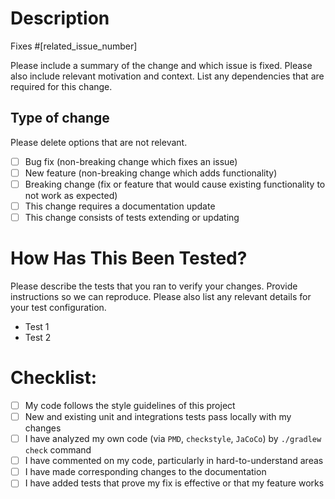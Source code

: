 # Description

Fixes #[related_issue_number]

Please include a summary of the change and which issue is fixed. Please also include relevant motivation and context. List any dependencies that are required for this change.

## Type of change

Please delete options that are not relevant.

- [ ] Bug fix (non-breaking change which fixes an issue)
- [ ] New feature (non-breaking change which adds functionality)
- [ ] Breaking change (fix or feature that would cause existing functionality to not work as expected)
- [ ] This change requires a documentation update
- [ ] This change consists of tests extending or updating

# How Has This Been Tested?

Please describe the tests that you ran to verify your changes. Provide instructions so we can reproduce. 
Please also list any relevant details for your test configuration.

- Test 1
- Test 2

# Checklist:

- [ ] My code follows the style guidelines of this project
- [ ] New and existing unit and integrations tests pass locally with my changes
- [ ] I have analyzed my own code (via `PMD`, `checkstyle`, `JaCoCo`) by `./gradlew check` command
- [ ] I have commented on my code, particularly in hard-to-understand areas
- [ ] I have made corresponding changes to the documentation
- [ ] I have added tests that prove my fix is effective or that my feature works
